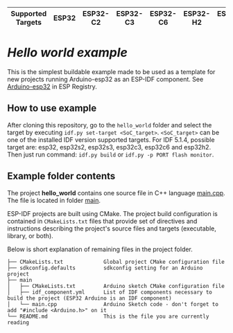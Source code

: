 | Supported Targets | ESP32 | ESP32-C2 | ESP32-C3 | ESP32-C6 | ESP32-H2 | ESP32-S2 | ESP32-S3 |
| ----------------- | ----- | -------- | -------- | -------- | -------- | -------- | -------- |

# _Hello world example_

This is the simplest buildable example made to be used as a template for new projects running Arduino-esp32 as an ESP-IDF component.
See [Arduino-esp32](https://components.espressif.com/components/espressif/arduino-esp32) in ESP Registry.

## How to use example

After cloning this repository, go to the `hello_world` folder and select the target by executing `idf.py set-target <SoC_target>`. 
`<SoC_target>` can be one of the installed IDF version supported targets. For IDF 5.1.4, possible target are: esp32, esp32s2, esp32s3, esp32c3, esp32c6 and esp32h2.
Then just run command: `idf.py build` or `idf.py -p PORT flash monitor`.

## Example folder contents

The project **hello_world** contains one source file in C++ language [main.cpp](main/main.cpp). The file is located in folder [main](main).

ESP-IDF projects are built using CMake. The project build configuration is contained in `CMakeLists.txt`
files that provide set of directives and instructions describing the project's source files and targets
(executable, library, or both).

Below is short explanation of remaining files in the project folder.

```
├── CMakeLists.txt             Global project CMake configuration file
├── sdkconfig.defaults         sdkconfig setting for an Arduino project
├── main                       
│   ├── CMakeLists.txt         Arduino sketch CMake configuration file
│   ├── idf_component.yml      List of IDF components necessary to build the project (ESP32 Arduino is an IDF component)
│   └── main.cpp               Arduino Sketch code - don't forget to add "#include <Arduino.h>" on it
└── README.md                  This is the file you are currently reading
```

